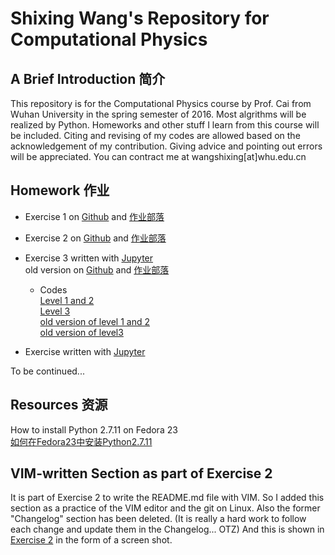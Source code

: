 # Shixing Wang's Repository for Computational Physics

## A Brief Introduction 简介

This repository is for the Computational Physics course by Prof. Cai from Wuhan University in the spring semester of 2016. Most algrithms will be realized by Python. Homeworks and other stuff I learn from this course will be included. Citing and revising of my codes are allowed based on the acknowledgement of my contribution. Giving advice and pointing out errors will be appreciated. You can contract me at wangshixing[at]whu.edu.cn

## Homework 作业

* Exercise 1 on [Github](https://github.com/ShixingWang/computationalphysics_N2013301020050/blob/master/Exercises/Exercise1.md) and [作业部落](https://www.zybuluo.com/ShixingWang/note/302740)

* Exercise 2 on [Github](https://github.com/ShixingWang/computationalphysics_N2013301020050/blob/master/Exercises/Exercise2.md) and [作业部落](https://www.zybuluo.com/ShixingWang/note/303533)

* Exercise 3 written with [Jupyter](https://github.com/ShixingWang/computationalphysics_N2013301020050/edit/master/Exercises/Exercise3_new.ipynb)<br>
  old version on [Github](https://github.com/ShixingWang/computationalphysics_N2013301020050/blob/master/Exercises/Exercise3.md) and [作业部落](https://www.zybuluo.com/ShixingWang/note/311331)

  + Codes<br>
    [Level 1 and 2](https://github.com/ShixingWang/computationalphysics_N2013301020050/blob/master/Codes/Exercise2_level12_new.py)<br>
    [Level 3](https://github.com/ShixingWang/computationalphysics_N2013301020050/blob/master/Codes/Exercise2_level3_new.py)<br> 
    [old version of level 1 and 2](https://github.com/ShixingWang/computationalphysics_N2013301020050/blob/master/Codes/Exercise2_level12_old.py)<br>
    [old version of level3](https://github.com/ShixingWang/computationalphysics_N2013301020050/blob/master/Codes/Exercise2_level3_old.py)

* Exercise written with [Jupyter](https://github.com/ShixingWang/computationalphysics_N2013301020050/blob/master/Exercises/Exercise4.ipynb)


To be continued...

## Resources 资源

How to install Python 2.7.11 on Fedora 23 <br>
[如何在Fedora23中安装Python2.7.11](https://github.com/ShixingWang/computationalphysics_N2013301020050/blob/master/Resource/Fedora23.Python.2_7_11.md)

## VIM-written Section as part of Exercise 2

It is part of Exercise 2 to write the README.md file with VIM. So I added this section as a practice of the VIM editor and the git on Linux. Also the former "Changelog" section has been deleted. (It is  really a hard work to follow each change and update them in the Changelog... OTZ) And this is shown in [Exercise 2](https://github.com/ShixingWang/computationalphysics_N2013301020050/blob/master/Exercises/Exercise2.md) in the form of a screen shot. 
